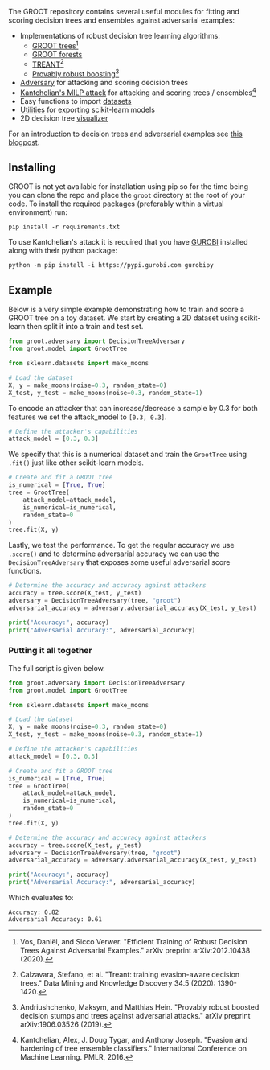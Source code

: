 The GROOT repository contains several useful modules for fitting and scoring decision trees and ensembles against adversarial examples:

- Implementations of robust decision tree learning algorithms:
    * [GROOT trees](../reference/models/groot_tree)[^1]
    * [GROOT forests](../reference/models/groot_forest)
    * [TREANT](../reference/models/treant)[^2]
    * [Provably robust boosting](../reference/models/boosting)[^3]
- [Adversary](../reference/adversary) for attacking and scoring decision trees
- [Kantchelian's MILP attack](../reference/verification) for attacking and scoring trees / ensembles[^4]
- Easy functions to import [datasets](../reference/datasets)
- [Utilities](../reference/util) for exporting scikit-learn models
- 2D decision tree [visualizer](../reference/visualization)

For an introduction to decision trees and adversarial examples see [this blogpost](https://cyber-analytics.nl/blogposts/2021-03-15-trees-adversarial-examples/).

## Installing
GROOT is not yet available for installation using pip so for the time being you can clone the repo and place the `groot` directory at the root of your code. To install the required packages (preferably within a virtual environment) run:
```
pip install -r requirements.txt
```

To use Kantchelian's attack it is required that you have [GUROBI](https://www.gurobi.com/) installed along with their python package:
```
python -m pip install -i https://pypi.gurobi.com gurobipy
```

## Example
Below is a very simple example demonstrating how to train and score a GROOT tree on a toy dataset. We start by creating a 2D dataset using scikit-learn then split it into a train and test set.

``` python
from groot.adversary import DecisionTreeAdversary
from groot.model import GrootTree

from sklearn.datasets import make_moons

# Load the dataset
X, y = make_moons(noise=0.3, random_state=0)
X_test, y_test = make_moons(noise=0.3, random_state=1)
```

To encode an attacker that can increase/decrease a sample by 0.3 for both features we set the attack_model to `[0.3, 0.3]`.

``` python
# Define the attacker's capabilities
attack_model = [0.3, 0.3]
```

We specify that this is a numerical dataset and train the `GrootTree` using `.fit()` just like other scikit-learn models.

``` python
# Create and fit a GROOT tree
is_numerical = [True, True]
tree = GrootTree(
    attack_model=attack_model,
    is_numerical=is_numerical,
    random_state=0
)
tree.fit(X, y)
```

Lastly, we test the performance. To get the regular accuracy we use `.score()` and to determine adversarial accuracy we can use the `DecisionTreeAdversary` that exposes some useful adversarial score functions.

``` python
# Determine the accuracy and accuracy against attackers
accuracy = tree.score(X_test, y_test)
adversary = DecisionTreeAdversary(tree, "groot")
adversarial_accuracy = adversary.adversarial_accuracy(X_test, y_test)

print("Accuracy:", accuracy)
print("Adversarial Accuracy:", adversarial_accuracy)
```

### Putting it all together
The full script is given below.

``` python
from groot.adversary import DecisionTreeAdversary
from groot.model import GrootTree

from sklearn.datasets import make_moons

# Load the dataset
X, y = make_moons(noise=0.3, random_state=0)
X_test, y_test = make_moons(noise=0.3, random_state=1)

# Define the attacker's capabilities
attack_model = [0.3, 0.3]

# Create and fit a GROOT tree
is_numerical = [True, True]
tree = GrootTree(
    attack_model=attack_model,
    is_numerical=is_numerical,
    random_state=0
)
tree.fit(X, y)

# Determine the accuracy and accuracy against attackers
accuracy = tree.score(X_test, y_test)
adversary = DecisionTreeAdversary(tree, "groot")
adversarial_accuracy = adversary.adversarial_accuracy(X_test, y_test)

print("Accuracy:", accuracy)
print("Adversarial Accuracy:", adversarial_accuracy)

```

Which evaluates to:

```
Accuracy: 0.82
Adversarial Accuracy: 0.61
```

[^1]: Vos, Daniël, and Sicco Verwer. "Efficient Training of Robust Decision Trees Against Adversarial Examples." arXiv preprint arXiv:2012.10438 (2020).
[^2]: Calzavara, Stefano, et al. "Treant: training evasion-aware decision trees." Data Mining and Knowledge Discovery 34.5 (2020): 1390-1420.
[^3]: Andriushchenko, Maksym, and Matthias Hein. "Provably robust boosted decision stumps and trees against adversarial attacks." arXiv preprint arXiv:1906.03526 (2019).
[^4]: Kantchelian, Alex, J. Doug Tygar, and Anthony Joseph. "Evasion and hardening of tree ensemble classifiers." International Conference on Machine Learning. PMLR, 2016.